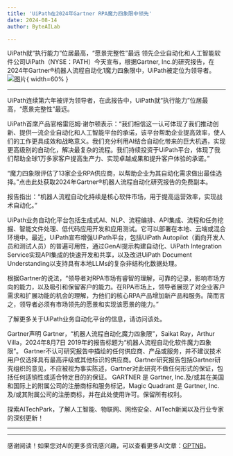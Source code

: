 ```yaml
---
title: 'UiPath在2024年Gartner RPA魔力四象限中领先'
date: 2024-08-14
author: ByteAILab

---
```


UiPath就“执行能力”位居最高，“愿景完整性”最远
领先企业自动化和人工智能软件公司UiPath（NYSE：PATH）今天宣布，根据Gartner, Inc.的研究报告，在2024年Gartner®机器人流程自动化1魔力四象限中，UiPath被定位为领导者。![图片](https://ai-techpark.com/wp-content/uploads/2024/08/UiPath-L-960x540.jpg){ width=60% }

---
UiPath连续第六年被评为领导者，在此报告中，UiPath就“执行能力”位居最高，“愿景完整性”最远。

UiPath首席产品官格雷厄姆·谢尔顿表示：“我们相信这一认可体现了我们推动创新、提供一流企业自动化和人工智能平台的承诺，该平台帮助企业提高效率，使人们的工作更具成效和战略意义。我们充分利用AI结合自动化带来的巨大机遇，实现更高级别的自动化，解决最复杂的流程。我们持续投资于UiPath平台，体现了我们帮助全球1万多家客户提高生产力、实现卓越成果和提升客户体验的承诺。”

“魔力四象限评估了13家企业RPA供应商，以帮助企业为其自动化需求做出最佳选择。”点击此处获取2024年Gartner®机器人流程自动化研究报告的免费副本。

报告指出：“机器人流程自动化持续是核心软件市场，用于提高运营效率，实现战术自动化。”

UiPath业务自动化平台包括生成式AI、NLP、流程编排、API集成、流程和任务挖掘、智能文件处理、低代码应用开发和应用测试。它可以部署在本地、云端或混合环境中。最近，UiPath宣布增强UiPath平台，包括UiPath Autopilot（面向开发人员和测试人员）的普遍可用性，通过GenAI提示构建自动化、UiPath Integration Service实现API集成的快速开发和共享，以及改进UiPath Document Understanding以支持具有本地LLMs的复杂非结构化数据处理。

根据Gartner的说法，“领导者对RPA市场有睿智的理解，可靠的记录，影响市场方向的能力，以及吸引和保留客户的能力。在RPA市场上，领导者展现了对企业客户需求和扩展功能的机会的理解，为他们的核心RPA产品增加新产品和服务。简而言之，领导者必须有市场领先的愿景和实现该愿景的能力。”

了解更多关于UiPath业务自动化平台的信息，请访问该处。

Gartner声明
Gartner，“机器人流程自动化魔力四象限”，Saikat Ray，Arthur Villa，2024年8月7日
2019年的报告标题为“机器人流程自动化软件魔力四象限”。
Gartner不认可研究报告中描绘的任何供应商、产品或服务，并不建议技术用户仅选择具有最高评级或其他标识的供应商。Gartner研究报告包括Gartner研究组织的意见，不应被视为事实陈述，Gartner对此研究不做任何形式的保证，包括任何适销性或适合特定目的的保证。
GARTNER 是 Gartner, Inc.及/或其在美国和国际上的附属公司的注册商标和服务标记，Magic Quadrant 是 Gartner, Inc.及/或其附属公司的注册商标，并在此处使用许可。保留所有权利。

探索AITechPark，了解人工智能、物联网、网络安全、AITech新闻以及行业专家的深刻更新！ 

---
---
感谢阅读！如果您对AI的更多资讯感兴趣，可以查看更多AI文章：[GPTNB](https://gptnb.com)。